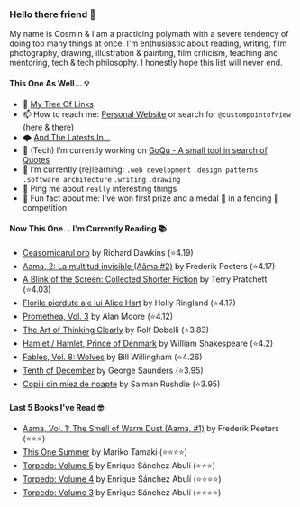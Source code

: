 ### Hello there friend 👋

My name is Cosmin & I am a practicing polymath with a severe tendency of doing too many things at once.
I'm enthusiastic about reading, writing, film photography, drawing, illustration & painting, film criticism, teaching and mentoring, tech & tech philosophy.
I honestly hope this list will never end. 

#### This One As Well... 💡
- 🌲 [My Tree Of Links](https://linktr.ee/custompointofview)
- 📫 How to reach me: [Personal Website](https://custompointofview.com/) or search for `@custompointofview` (here & there)
- 🌩️ [And The Latests In...](https://custompointofview.com/latests)
- 🔭 (Tech) I’m currently working on [GoQu - A small tool in search of Quotes](https://github.com/custompointofview/goqu)
- 🌱 I’m currently (re)learning: `.web development` `.design patterns` `.software architecture` `.writing` `.drawing` 
- 💬 Ping me about `really` interesting things
- 🐡 Fun fact about me: I've won first prize and a medal 🥇 in a fencing 🤺 competition.

#### Now This One... I'm Currently Reading 📚
<!-- GOODREADS-LIST:START -->
- [Ceasornicarul orb](https://www.goodreads.com/review/show/2605007111?utm_medium=api&utm_source=rss) by Richard Dawkins (⭐️4.19)
- [Aama, 2: La multitud invisible (Aâma #2)](https://www.goodreads.com/review/show/3204749596?utm_medium=api&utm_source=rss) by Frederik Peeters (⭐️4.17)
- [A Blink of the Screen: Collected Shorter Fiction](https://www.goodreads.com/review/show/3570112383?utm_medium=api&utm_source=rss) by Terry Pratchett (⭐️4.03)
- [Florile pierdute ale lui Alice Hart](https://www.goodreads.com/review/show/3452153187?utm_medium=api&utm_source=rss) by Holly Ringland (⭐️4.17)
- [Promethea, Vol. 3](https://www.goodreads.com/review/show/3403029181?utm_medium=api&utm_source=rss) by Alan Moore (⭐️4.12)
- [The Art of Thinking Clearly](https://www.goodreads.com/review/show/3398126985?utm_medium=api&utm_source=rss) by Rolf Dobelli (⭐️3.83)
- [Hamlet / Hamlet, Prince of Denmark](https://www.goodreads.com/review/show/3395531630?utm_medium=api&utm_source=rss) by William Shakespeare (⭐️4.2)
- [Fables, Vol. 8: Wolves](https://www.goodreads.com/review/show/3084491891?utm_medium=api&utm_source=rss) by Bill Willingham (⭐️4.26)
- [Tenth of December](https://www.goodreads.com/review/show/3349948960?utm_medium=api&utm_source=rss) by George Saunders (⭐️3.95)
- [Copiii din miez de noapte](https://www.goodreads.com/review/show/2605011709?utm_medium=api&utm_source=rss) by Salman Rushdie (⭐️3.95)
<!-- GOODREADS-LIST:END -->

#### Last 5 Books I've Read 🤓
<!-- GOODREADS-READ-LIST:START -->
- [Aama, Vol. 1: The Smell of Warm Dust (Aama, #1)](https://www.goodreads.com/review/show/3204749560?utm_medium=api&utm_source=rss) by Frederik Peeters (⭐⭐⭐)
- [This One Summer](https://www.goodreads.com/review/show/4221347626?utm_medium=api&utm_source=rss) by Mariko Tamaki (⭐⭐⭐⭐)
- [Torpedo: Volume 5](https://www.goodreads.com/review/show/4209747722?utm_medium=api&utm_source=rss) by Enrique Sánchez Abulí (⭐⭐⭐)
- [Torpedo: Volume 4](https://www.goodreads.com/review/show/4209747700?utm_medium=api&utm_source=rss) by Enrique Sánchez Abulí (⭐⭐⭐⭐)
- [Torpedo: Volume 3](https://www.goodreads.com/review/show/4209747660?utm_medium=api&utm_source=rss) by Enrique Sánchez Abulí (⭐⭐⭐⭐)
<!-- GOODREADS-READ-LIST:END -->

<!-- #### Some Stats 👷 -->
<!--START_SECTION:waka-->
<!--END_SECTION:waka--> 


